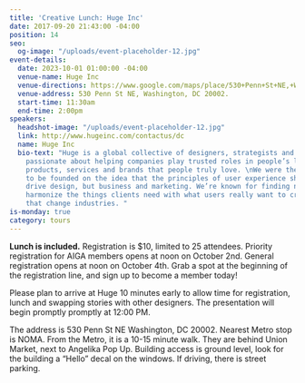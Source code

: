 ```yaml
---
title: 'Creative Lunch: Huge Inc'
date: 2017-09-20 21:43:00 -04:00
position: 14
seo:
  og-image: "/uploads/event-placeholder-12.jpg"
event-details:
  date: 2023-10-01 01:00:00 -04:00
  venue-name: Huge Inc
  venue-directions: https://www.google.com/maps/place/530+Penn+St+NE,+Washington,+DC+20002/@38.910367,-76.9987654,17z/data=!3m1!4b1!4m5!3m4!1s0x89b7b8104f0f7273:0xdea50325c0d85125!8m2!3d38.910367!4d-76.9965767
  venue-address: 530 Penn St NE, Washington, DC 20002.
  start-time: 11:30am
  end-time: 2:00pm
speakers:
  headshot-image: "/uploads/event-placeholder-12.jpg"
  link: http://www.hugeinc.com/contactus/dc
  name: Huge Inc
  bio-text: "Huge is a global collective of designers, strategists and technologists.\nWe’re
    passionate about helping companies play trusted roles in people’s lives by creating
    products, services and brands that people truly love. \nWe were the first agency
    to be founded on the idea that the principles of user experience should not just
    drive design, but business and marketing. We’re known for finding new ways to
    harmonize the things clients need with what users really want to create experiences
    that change industries. "
is-monday: true
category: tours
---
```


**Lunch is included.** Registration is $10, limited to 25 attendees. Priority registration for AIGA members opens at noon on October 2nd. General registration opens at noon on October 4th. Grab a spot at the beginning of the registration line, and sign up to become a member today!
 
Please plan to arrive at Huge 10 minutes early to allow time for registration, lunch and swapping stories with other designers. The presentation will begin promptly promptly at 12:00 PM.
 
The address is 530 Penn St NE Washington, DC 20002. Nearest Metro stop is NOMA. From the Metro, it is a 10-15 minute walk. They are behind Union Market, next to Angelika Pop Up. Building access is ground level, look for the building a “Hello” decal on the windows. If driving, there is street parking.
